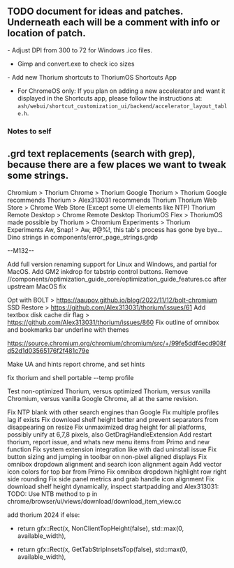 ## TODO document for ideas and patches. Underneath each will be a comment with info or location of patch.

&#45; Adjust DPI from 300 to 72 for Windows .ico files.

 - Gimp and convert.exe to check ico sizes

&#45; Add new Thorium shortcuts to ThoriumOS Shortcuts App

 - For ChromeOS only: If you plan on adding a new accelerator and want it
 displayed in the Shortcuts app, please follow the instructions at: `ash/webui/shortcut_customization_ui/backend/accelerator_layout_table.h`.

### Notes to self

## .grd text replacements (search with grep), because there are a few places we want to tweak some strings.

Chromium > Thorium
Chrome > Thorium
Google Thorium > Thorium
Google recommends Thorium > Alex313031 recommends Thorium
Thorium Web Store > Chrome Web Store (Except some UI elements like NTP)
Thorium Remote Desktop > Chrome Remote Desktop
ThoriumOS Flex > ThoriumOS
made possible by Thorium > Chromium
Experiments > Thorium Experiments
Aw, Snap! > Aw, #@%!, this tab's process has gone bye bye...
Dino strings in components/error_page_strings.grdp

--M132--

Add full version renaming support for Linux and Windows, and partial for MacOS.
Add GM2 inkdrop for tabstrip control buttons.
Remove //components/optimization_guide_core/optimization_guide_features.cc after upstream MacOS fix

Opt with BOLT > https://aaupov.github.io/blog/2022/11/12/bolt-chromium
SSD Restore > https://github.com/Alex313031/thorium/issues/61
Add textbox disk cache dir flag > https://github.com/Alex313031/thorium/issues/860
Fix outline of omnibox and bookmarks bar underline with themes

https://source.chromium.org/chromium/chromium/src/+/99fe5ddf4ecd908fd52d1d03565176f2f481c79e

Make UA and hints report chrome, and set hints

fix thorium and shell portable --temp profile

Test non-optimized Thorium, versus optimized Thorium, versus vanilla Chromium, versus vanilla Google Chrome, all at the same revision.

Fix NTP blank with other search engines than Google
Fix multiple profiles lag if exists
Fix download shelf height better and prevent separators from disappearing on resize
Fix unmaximized drag height for all platforms, possibly unify at 6,7,8 pixels, also GetDragHandleExtension
Add restart thorium, report issue, and whats new menu items from Primo and new function
Fix system extension integration like with dad uninstall issue
Fix button sizing and jumping in toolbar on non-pixel aligned displays
Fix omnibox dropdown alignment and search icon alignment again
Add vector icon colors for top bar from Primo
Fix omnibox dropdown highlight row right side rounding
Fix side panel metrics and grab handle icon alignment
Fix download shelf height dynamically, inspect startpadding and Alex313031: TODO: Use NTB method to p in chrome/browser/ui/views/download/download_item_view.cc

add thorium 2024 if else:
-  return gfx::Rect(x, NonClientTopHeight(false), std::max(0, available_width),
+  return gfx::Rect(x, GetTabStripInsetsTop(false), std::max(0, available_width),

